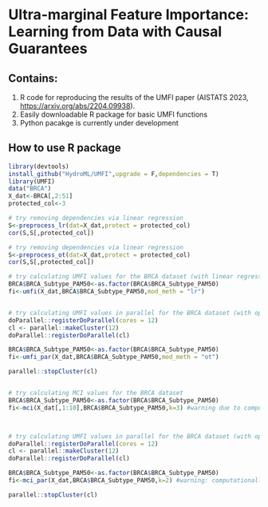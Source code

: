 # Ultra-marginal Feature Importance: Learning from Data with Causal Guarantees
## Contains:
1.  R code for reproducing the results of the UMFI paper (AISTATS 2023, https://arxiv.org/abs/2204.09938). 
2.  Easily downloadable R package for basic UMFI functions
3.  Python pacakge is currently under development

## How to use R package
``` R
library(devtools)
install_github("HydroML/UMFI",upgrade = F,dependencies = T)
library(UMFI)
data("BRCA")
X_dat<-BRCA[,2:51]
protected_col<-3

# try removing dependencies via linear regression
S<-preprocess_lr(dat=X_dat,protect = protected_col)
cor(S,S[,protected_col])

# try removing dependencies via linear regression
S<-preprocess_ot(dat=X_dat,protect = protected_col)
cor(S,S[,protected_col])

# try calculating UMFI values for the BRCA dataset (with linear regression)
BRCA$BRCA_Subtype_PAM50<-as.factor(BRCA$BRCA_Subtype_PAM50)
fi<-umfi(X_dat,BRCA$BRCA_Subtype_PAM50,mod_meth = "lr")


# try calculating UMFI values in parallel for the BRCA dataset (with optimal transport)
doParallel::registerDoParallel(cores = 12)
cl <- parallel::makeCluster(12)
doParallel::registerDoParallel(cl)

BRCA$BRCA_Subtype_PAM50<-as.factor(BRCA$BRCA_Subtype_PAM50)
fi<-umfi_par(X_dat,BRCA$BRCA_Subtype_PAM50,mod_meth = "ot")

parallel::stopCluster(cl)


# try calculating MCI values for the BRCA dataset
BRCA$BRCA_Subtype_PAM50<-as.factor(BRCA$BRCA_Subtype_PAM50)
fi<-mci(X_dat[,1:10],BRCA$BRCA_Subtype_PAM50,k=3) #warning due to computational complexity: do not try to use on large datasets and do not use large k



# try calculating UMFI values in parallel for the BRCA dataset (with optimal transport)
doParallel::registerDoParallel(cores = 12)
cl <- parallel::makeCluster(12)
doParallel::registerDoParallel(cl)

BRCA$BRCA_Subtype_PAM50<-as.factor(BRCA$BRCA_Subtype_PAM50)
fi<-mci_par(X_dat,BRCA$BRCA_Subtype_PAM50,k=2) #warning: computationally expensive

parallel::stopCluster(cl)

```

